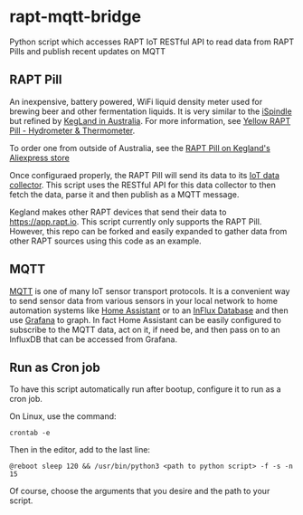 # rapt-mqtt-bridge
Python script which accesses RAPT IoT RESTful API to read data from RAPT Pills and publish recent updates on MQTT

## RAPT Pill

An inexpensive, battery powered, WiFi liquid density meter used for
brewing beer and other fermentation liquids. It is very similar to the
[iSpindle](https://www.ispindel.de/docs/README_en.html) but refined by
[KegLand in Australia](https://www.kegland.com.au). For more
information, see [Yellow RAPT Pill - Hydrometer & Thermometer](https://www.kegland.com.au/rapt-pill-hydrometer-thermometer-wifi-bluetooth.html).

To order one from outside of Australia, see the
[RAPT Pill on Kegland's Aliexpress store](https://www.aliexpress.com/item/3256803788846616.html)

Once configuraed properly, the RAPT Pill will send its data to its
[IoT data collector](https://app.rapt.io). This script uses the
RESTful API for this data collector to then fetch the data, parse it
and then publish as a MQTT message.

Kegland makes other RAPT devices that send their data to
https://app.rapt.io. This script currently only supports the RAPT
Pill. However, this repo can be forked and easily expanded to gather
data from other RAPT sources using this code as an example.

## MQTT

[MQTT](https://en.wikipedia.org/wiki/MQTT) is one of many IoT sensor
transport protocols. It is a convenient way to send sensor data from
various sensors in your local network to home automation systems like
[Home Assistant](https://www.home-assistant.io) or to an
[InFlux Database](https://www.influxdata.com) and then use
[Grafana](https://grafana.com) to graph. In fact Home Assistant can be
easily configured to subscribe to the MQTT data, act on it, if need
be, and then pass on to an InfluxDB that can be accessed from Grafana.

## Run as Cron job

To have this script automatically run after bootup, configure it to run as a cron job.

On Linux, use the command:

`crontab -e`

Then in the editor, add to the last line:

`@reboot sleep 120 && /usr/bin/python3 <path to python script> -f -s -n 15`

Of course, choose the arguments that you desire and the path to your script.
